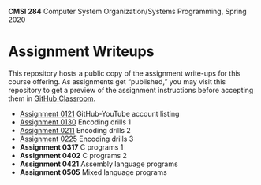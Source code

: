 **CMSI 284** Computer System Organization/Systems Programming, Spring 2020

# Assignment Writeups
This repository hosts a public copy of the assignment write-ups for this course offering. As assignments get “published,” you may visit this repository to get a preview of the assignment instructions before accepting them in [GitHub Classroom](https://classroom.github.com).

- [Assignment 0121](https://dondi.lmu.build/spring2020/cmsi284/cmsi284-spring2020-hw0121.pdf) GitHub-YouTube account listing
- [Assignment 0130](./encoding1.md) Encoding drills 1
- [Assignment 0211](./encoding2.md) Encoding drills 2
- [Assignment 0225](./encoding3.md) Encoding drills 3
- **Assignment 0317** C programs 1
- **Assignment 0402** C programs 2
- **Assignment 0421** Assembly language programs
- **Assignment 0505** Mixed language programs
